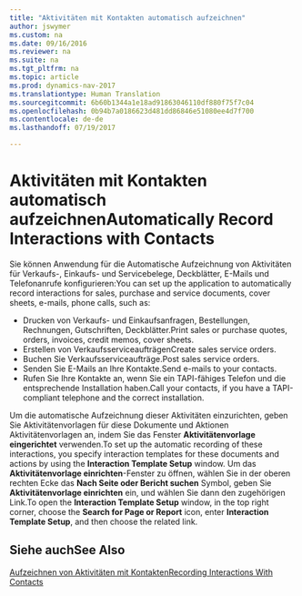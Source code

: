 ```yaml
---
title: "Aktivitäten mit Kontakten automatisch aufzeichnen"
author: jswymer
ms.custom: na
ms.date: 09/16/2016
ms.reviewer: na
ms.suite: na
ms.tgt_pltfrm: na
ms.topic: article
ms.prod: dynamics-nav-2017
ms.translationtype: Human Translation
ms.sourcegitcommit: 6b60b1344a1e18ad91863046110df880f75f7c04
ms.openlocfilehash: 0b94b7a0186623d481dd86846e51080ee4d7f700
ms.contentlocale: de-de
ms.lasthandoff: 07/19/2017

---
```

# <a name="automatically-record-interactions-with-contacts"></a><span data-ttu-id="086fe-102">Aktivitäten mit Kontakten automatisch aufzeichnen</span><span class="sxs-lookup"><span data-stu-id="086fe-102">Automatically Record Interactions with Contacts</span></span>
<span data-ttu-id="086fe-103">Sie können Anwendung für die Automatische Aufzeichnung von Aktivitäten für Verkaufs-, Einkaufs- und Servicebelege, Deckblätter, E-Mails und Telefonanrufe konfigurieren:</span><span class="sxs-lookup"><span data-stu-id="086fe-103">You can set up the application to automatically record interactions for sales, purchase and service documents, cover sheets, e-mails, phone calls, such as:</span></span>

* <span data-ttu-id="086fe-104">Drucken von Verkaufs- und Einkaufsanfragen, Bestellungen, Rechnungen, Gutschriften, Deckblätter.</span><span class="sxs-lookup"><span data-stu-id="086fe-104">Print sales or purchase quotes, orders, invoices, credit memos, cover sheets.</span></span>
* <span data-ttu-id="086fe-105">Erstellen von Verkaufsserviceaufträgen</span><span class="sxs-lookup"><span data-stu-id="086fe-105">Create sales service orders.</span></span>
* <span data-ttu-id="086fe-106">Buchen Sie Verkaufsserviceaufträge.</span><span class="sxs-lookup"><span data-stu-id="086fe-106">Post sales service orders.</span></span>
* <span data-ttu-id="086fe-107">Senden Sie E-Mails an Ihre Kontakte.</span><span class="sxs-lookup"><span data-stu-id="086fe-107">Send e-mails to your contacts.</span></span>
* <span data-ttu-id="086fe-108">Rufen Sie Ihre Kontakte an, wenn Sie ein TAPI-fähiges Telefon und die entsprechende Installation haben.</span><span class="sxs-lookup"><span data-stu-id="086fe-108">Call your contacts, if you have a TAPI-compliant telephone and the correct installation.</span></span>

<span data-ttu-id="086fe-109">Um die automatische Aufzeichnung dieser Aktivitäten einzurichten, geben Sie Aktivitätenvorlagen für diese Dokumente und Aktionen Aktivitätenvorlagen an, indem Sie das Fenster **Aktivitätenvorlage eingerichtet** verwenden.</span><span class="sxs-lookup"><span data-stu-id="086fe-109">To set up the automatic recording of these interactions, you specify interaction templates for these documents and actions by using the **Interaction Template Setup** window.</span></span> <span data-ttu-id="086fe-110">Um das **Aktivitätenvorlage einrichten**-Fenster zu öffnen, wählen Sie in der oberen rechten Ecke das **Nach Seite oder Bericht suchen** Symbol, geben Sie **Aktivitätenvorlage einrichten** ein, und wählen Sie dann den zugehörigen Link.</span><span class="sxs-lookup"><span data-stu-id="086fe-110">To open the **Interaction Template Setup** window, in the top right corner, choose the **Search for Page or Report** icon, enter **Interaction Template Setup**, and then choose the related link.</span></span>

## <a name="see-also"></a><span data-ttu-id="086fe-111">Siehe auch</span><span class="sxs-lookup"><span data-stu-id="086fe-111">See Also</span></span>
[<span data-ttu-id="086fe-112">Aufzeichnen von Aktivitäten mit Kontakten</span><span class="sxs-lookup"><span data-stu-id="086fe-112">Recording Interactions With Contacts</span></span>](marketing-interactions.md)  

